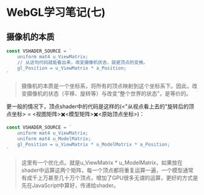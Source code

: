 # WebGL学习笔记\(七\)

## 摄像机的本质

```js
const VSHADER_SOURCE = `
    uniform mat4 u_ViewMatrix;
    // 从这句代码就能看出来，改变摄像机状态，就是顶点的变换。
    gl_Position = u_ViewMatrix * a_Position;
`
```

> 摄像机的本质是一个坐标系，将所有的顶点映射到这个坐标系下。因此，改变摄像机的状态（平移、旋转等）与改变“整个世界的状态”，是等价的。

更一般的情况下，顶点shader中的代码是这样的\(&lt;"从视点看上去的"旋转后的顶点坐标&gt; = &lt;视图矩阵&gt;✖️&lt;模型矩阵&gt;✖️&lt;原始顶点坐标&gt;\)：

```js
const VSHADER_SOURCE = `
    uniform mat4 u_ViewMatrix;
    uniform mat4 u_ModelMatrix;
    gl_Position = u_ViewMatrix * u_ModelMatrix * a_Position;
`
```

> 这里有一个优化点。就是u\_ViewMatrix \* u\_ModelMatrix，如果放在shader中运算这两个矩阵，每一个顶点都将重复运算一遍，一个模型通常有成千上万甚至几十万个顶点，增加了GPU很多无谓的运算，更好的方式是先在JavaScript中算好，传递给shader。



